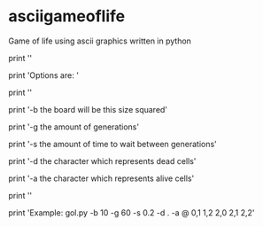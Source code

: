 asciigameoflife
===============

Game of life using ascii graphics written in python

print ''

print 'Options are: '

print ''

print '-b the board will be this size squared'

print '-g the amount of generations'

print '-s the amount of time to wait between generations'

print '-d the character which represents dead cells'

print '-a the character which represents alive cells'

print ''

print 'Example: gol.py -b 10 -g 60 -s 0.2 -d . -a @ 0,1 1,2 2,0 2,1 2,2'

